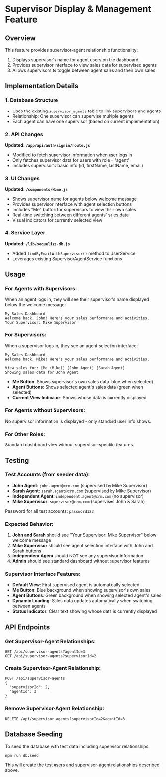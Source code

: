 # Supervisor Display & Management Feature

## Overview
This feature provides supervisor-agent relationship functionality:
1. Displays supervisor's name for agent users on the dashboard
2. Provides supervisor interface to view sales data for supervised agents
3. Allows supervisors to toggle between agent sales and their own sales

## Implementation Details

### 1. Database Structure
- Uses the existing `supervisor_agents` table to link supervisors and agents
- Relationship: One supervisor can supervise multiple agents
- Each agent can have one supervisor (based on current implementation)

### 2. API Changes
**Updated: `/app/api/auth/signin/route.js`**
- Modified to fetch supervisor information when user logs in
- Only fetches supervisor data for users with role = 'agent'
- Includes supervisor's basic info (id, firstName, lastName, email)

### 3. UI Changes
**Updated: `/components/Home.js`**
- Shows supervisor name for agents below welcome message
- Provides supervisor interface with agent selection buttons
- Includes "Me" button for supervisors to view their own sales
- Real-time switching between different agents' sales data
- Visual indicators for currently selected view

### 4. Service Layer
**Updated: `/lib/sequelize-db.js`**
- Added `findByEmailWithSupervisor()` method to UserService
- Leverages existing SupervisorAgentService functions

## Usage

### For Agents with Supervisors:
When an agent logs in, they will see their supervisor's name displayed below the welcome message:
```
My Sales Dashboard
Welcome back, John! Here's your sales performance and activities.
Your Supervisor: Mike Supervisor
```

### For Supervisors:
When a supervisor logs in, they see an agent selection interface:
```
My Sales Dashboard
Welcome back, Mike! Here's your sales performance and activities.

View sales for: [Me (Mike)] [John Agent] [Sarah Agent]
Showing sales data for John Agent
```

- **Me Button**: Shows supervisor's own sales data (blue when selected)
- **Agent Buttons**: Shows selected agent's sales data (green when selected)
- **Current View Indicator**: Shows whose data is currently displayed

### For Agents without Supervisors:
No supervisor information is displayed - only standard user info shows.

### For Other Roles:
Standard dashboard view without supervisor-specific features.

## Testing

### Test Accounts (from seeder data):
- **John Agent**: `john.agent@crm.com` (supervised by Mike Supervisor)
- **Sarah Agent**: `sarah.agent@crm.com` (supervised by Mike Supervisor)  
- **Independent Agent**: `independent.agent@crm.com` (no supervisor)
- **Mike Supervisor**: `supervisor@crm.com` (supervises John & Sarah)

Password for all test accounts: `password123`

### Expected Behavior:
1. **John and Sarah** should see "Your Supervisor: Mike Supervisor" below welcome message
2. **Mike Supervisor** should see agent selection interface with John and Sarah buttons
3. **Independent Agent** should NOT see any supervisor information
4. **Admin** should see standard dashboard without supervisor features

### Supervisor Interface Features:
- **Default View**: First supervised agent is automatically selected
- **Me Button**: Blue background when showing supervisor's own sales
- **Agent Buttons**: Green background when showing selected agent's sales
- **Dynamic Loading**: Sales data updates automatically when switching between agents
- **Status Indicator**: Clear text showing whose data is currently displayed

## API Endpoints

### Get Supervisor-Agent Relationships:
```
GET /api/supervisor-agents?agentId=3
GET /api/supervisor-agents?supervisorId=2
```

### Create Supervisor-Agent Relationship:
```
POST /api/supervisor-agents
{
  "supervisorId": 2,
  "agentId": 3
}
```

### Remove Supervisor-Agent Relationship:
```
DELETE /api/supervisor-agents?supervisorId=2&agentId=3
```

## Database Seeding

To seed the database with test data including supervisor relationships:
```bash
npm run db:seed
```

This will create the test users and supervisor-agent relationships described above.
